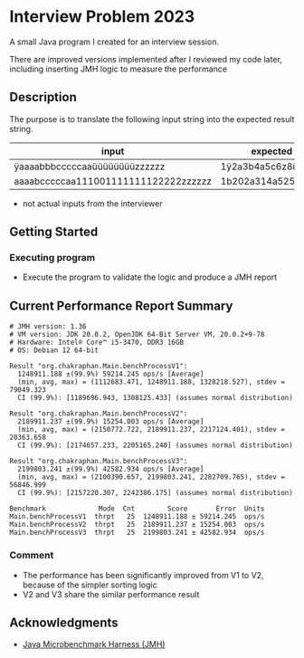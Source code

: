 # Interview Problem 2023

A small Java program I created for an interview session.

There are improved versions implemented after I reviewed my code later, including inserting JMH logic to measure the performance

## Description

The purpose is to translate the following input string into the expected result string.

| input | expected |
|-------|----------|
| ÿaaaabbbcccccaaüüüüüüüüzzzzzz     | 1ÿ2a3b4a5c6z8ü        |
|aaaabcccccaa111001111111122222zzzzzz|1b202a314a525c6z81|
* not actual inputs from the interviewer

## Getting Started

### Executing program

* Execute the program to validate the logic and produce a JMH report

## Current Performance Report Summary

```
# JMH version: 1.36
# VM version: JDK 20.0.2, OpenJDK 64-Bit Server VM, 20.0.2+9-78
# Hardware: Intel® Core™ i5-3470, DDR3 16GB
# OS: Debian 12 64-bit

Result "org.chakraphan.Main.benchProcessV1":
  1248911.188 ±(99.9%) 59214.245 ops/s [Average]
  (min, avg, max) = (1112683.471, 1248911.188, 1328218.527), stdev = 79049.323
  CI (99.9%): [1189696.943, 1308125.433] (assumes normal distribution)
  
Result "org.chakraphan.Main.benchProcessV2":
  2189911.237 ±(99.9%) 15254.003 ops/s [Average]
  (min, avg, max) = (2150772.722, 2189911.237, 2217124.401), stdev = 20363.658
  CI (99.9%): [2174657.233, 2205165.240] (assumes normal distribution)

Result "org.chakraphan.Main.benchProcessV3":
  2199803.241 ±(99.9%) 42582.934 ops/s [Average]
  (min, avg, max) = (2100390.657, 2199803.241, 2282709.765), stdev = 56846.999
  CI (99.9%): [2157220.307, 2242386.175] (assumes normal distribution)

Benchmark             Mode  Cnt        Score       Error  Units
Main.benchProcessV1  thrpt   25  1248911.188 ± 59214.245  ops/s
Main.benchProcessV2  thrpt   25  2189911.237 ± 15254.003  ops/s
Main.benchProcessV3  thrpt   25  2199803.241 ± 42582.934  ops/s
```

### Comment
* The performance has been significantly improved from V1 to V2, because of the simpler sorting logic
* V2 and V3 share the similar performance result

## Acknowledgments
* [Java Microbenchmark Harness (JMH)](https://github.com/openjdk/jmh)
